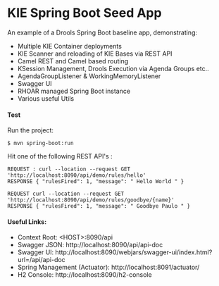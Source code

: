KIE Spring Boot Seed App
=============================

An example of a Drools Spring Boot baseline app, demonstrating:

- Multiple KIE Container deployments
- KIE Scanner and reloading of KIE Bases via REST API
- Camel REST and Camel based routing
- KSession Management, Drools Execution via Agenda Groups etc..
- AgendaGroupListener & WorkingMemoryListener
- Swagger UI
- RHOAR managed Spring Boot instance
- Various useful Utils

#### Test

Run the project: 
```
$ mvn spring-boot:run
```

Hit one of the following REST API's : 

```
REQUEST : curl --location --request GET 'http://localhost:8090/api/demo/rules/hello'
RESPONSE { "rulesFired": 1, "message": " Hello World " }

REQUEST curl --location --request GET 'http://localhost:8090/api/demo/rules/goodbye/{name}'
RESPONSE { "rulesFired": 1, "message": " Goodbye Paulo " }
```


#### Useful Links: 

- Context Root: \<HOST>:8090/api
- Swagger JSON: http://localhost:8090/api/api-doc
- Swagger UI: http://localhost:8090/webjars/swagger-ui/index.html?url=/api/api-doc
- Spring Management (Actuator): http://localhost:8091/actuator/
- H2 Console: http://localhost:8090/h2-console